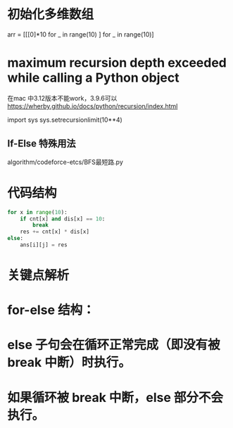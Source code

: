 

# 初始化多维数组
arr = [[[0]*10 for _ in range(10) ] for _ in range(10)]


# maximum recursion depth exceeded while calling a Python object
在mac 中3.12版本不能work，3.9.6可以  https://wherby.github.io/docs/python/recursion/index.html

import sys
sys.setrecursionlimit(10**4)


## If-Else 特殊用法

algorithm/codeforce-etcs/BFS最短路.py

# 代码结构
```python
for x in range(10):
    if cnt[x] and dis[x] == 10:
        break
    res += cnt[x] * dis[x]
else:
    ans[i][j] = res
```
# 关键点解析
# for-else 结构：

# else 子句会在循环正常完成（即没有被 break 中断）时执行。

# 如果循环被 break 中断，else 部分不会执行。